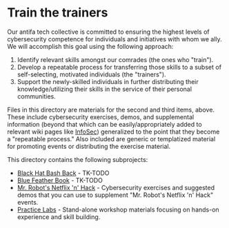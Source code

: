 # Train the trainers

Our antifa tech collective is committed to ensuring the highest levels of cybersecurity competence for individuals and initiatives with whom we ally. We will accomplish this goal using the following approach:

1. Identify relevant skills amongst our comrades (the ones who "train").
1. Develop a repeatable process for transferring those skills to a subset of self-selecting, motivated individuals (the "trainers").
1. Support the newly-skilled individuals in further distributing their knowledge/utilizing their skills in the service of their personal communities.

Files in this directory are materials for the second and third items, above. These include cybersecurity exercises, demos, and supplemental information (beyond that which can be easily/appropriately added to relevant wiki pages like [InfoSec](https://github.com/AnarchoTechNYC/meta/wiki/InfoSec)) generalized to the point that they become a "repeatable process." Also included are generic or templatized material for promoting events or distributing the exercise material.

This directory contains the following subprojects:

* [Black Hat Bash Back](black-hat-bash-back/) - TK-TODO
* [Blue Feather Book](blue-feather-book/) - TK-TODO
* [Mr. Robot's Netflix 'n' Hack](mr-robots-netflix-n-hack/) - Cybersecurity exercises and suggested demos that you can use to supplement "Mr. Robot's Netflix 'n' Hack" events.
* [Practice Labs](practice-labs/) - Stand-alone workshop materials focusing on hands-on experience and skill building.

